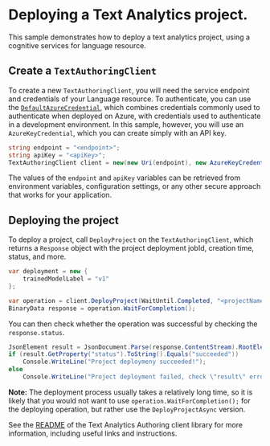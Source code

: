 # Deploying a Text Analytics project.
This sample demonstrates how to deploy a text analytics project, using a cognitive services for language resource.

## Create a `TextAuthoringClient`
To create a new `TextAuthoringClient`, you will need the service endpoint and credentials of your Language resource. To authenticate, you can use the [`DefaultAzureCredential`][DefaultAzureCredential], which combines credentials commonly used to authenticate when deployed on Azure, with credentials used to authenticate in a development environment. In this sample, however, you will use an `AzureKeyCredential`, which you can create simply with an API key.

```C# Snippet:CreateTextAuthoringClient
string endpoint = "<endpoint>";
string apiKey = "<apiKey>";
TextAuthoringClient client = new(new Uri(endpoint), new AzureKeyCredential(apiKey));
```

The values of the `endpoint` and `apiKey` variables can be retrieved from environment variables, configuration settings, or any other secure approach that works for your application.

## Deploying the project
To deploy a project, call `DeployProject` on the `TextAuthoringClient`, which returns a `Response` object with the project deployment jobId, creation time, status, and more.

```C# Snippet:Deploy a Project
var deployment = new {
    trainedModelLabel = "v1"
};

var operation = client.DeployProject(WaitUntil.Completed, "<projectName>", deployment.trainedModelLabel, RequestContent.Create(deployment));
BinaryData response = operation.WaitForCompletion();
```

You can then check whether the operation was successful by checking the `response.status`.
```C# Snippet:Print Deployment Response
JsonElement result = JsonDocument.Parse(response.ContentStream).RootElement;
if (result.GetProperty("status").ToString().Equals("succeeded"))
    Console.WriteLine("Project deploymeny succeeded!");
else
    Console.WriteLine("Project deployment failed, check \"result\" error message for more information");
```

**Note:** The deployment process usually takes a relatively long time, so it is likely that you would not want to use ```operation.WaitForCompletion();``` for the deploying operation, but rather use the ```DeployProjectAsync``` version.

See the [README][README] of the Text Analytics Authoring client library for more information, including useful links and instructions.

[DefaultAzureCredential]: https://github.com/Azure/azure-sdk-for-net/blob/main/sdk/identity/Azure.Identity/README.md
[README]: https://github.com/Azure/azure-sdk-for-net/blob/main/sdk/textanalytics/Azure.AI.TextAnalytics.Authoring/README.md